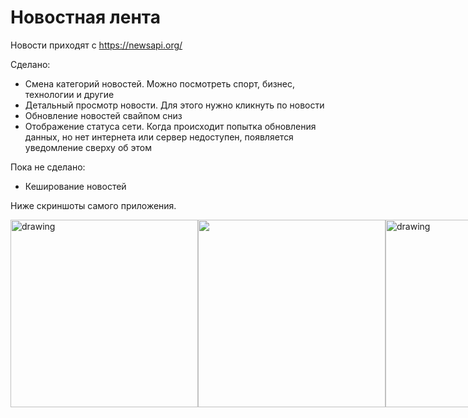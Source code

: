# Новостная лента

Новости приходят с https://newsapi.org/

Сделано:
* Смена категорий новостей. Можно посмотреть спорт, бизнес, технологии и другие
* Детальный просмотр новости. Для этого нужно кликнуть по новости
* Обновление новостей свайпом сниз
* Отображение статуса сети. Когда происходит попытка обновления данных, но нет интернета или сервер недоступен, появляется уведомление сверху об этом

Пока не сделано:
* Кеширование новостей

Ниже скриншоты самого приложения.

<div style="display: flex; flex-direction: row">
<img src="https://user-images.githubusercontent.com/93911341/176009176-3d30cf56-2a56-44e4-9fa0-ef561067a381.jpg" alt="drawing" width="300"/>
<img src="https://user-images.githubusercontent.com/93911341/176009209-570e6c25-a91b-4021-ae8b-5b370eb7aff4.jpg" width="300"/>
<img src="https://user-images.githubusercontent.com/93911341/176009216-079675ae-7a7e-453e-a432-d1b572a2e720.jpg" alt="drawing" width="300"/>
</div>
